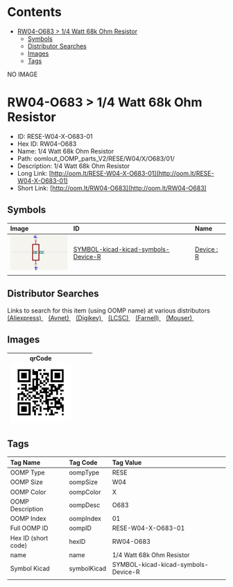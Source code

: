 



Contents
========

* [RW04-O683 > 1/4 Watt 68k Ohm Resistor](#rw04-o683--14-watt-68k-ohm-resistor)
	* [Symbols](#symbols)
	* [Distributor Searches](#distributor-searches)
	* [Images](#images)
	* [Tags](#tags)
  
NO IMAGE  
# RW04-O683 > 1/4 Watt 68k Ohm Resistor

- ID: RESE-W04-X-O683-01
- Hex ID: RW04-O683
- Name: 1/4 Watt 68k Ohm Resistor
- Path: oomlout_OOMP_parts_V2/RESE/W04/X/O683/01/
- Description: 1/4 Watt 68k Ohm Resistor
- Long Link: [http://oom.lt/RESE-W04-X-O683-01](http://oom.lt/RESE-W04-X-O683-01)
- Short Link: [http://oom.lt/RW04-O683](http://oom.lt/RW04-O683)

## Symbols
  

|Image|ID|Name|
| :--- | :--- | :--- |
|[![](https://raw.githubusercontent.com/oomlout/oomlout_OOMP_eda_V2/main/SYMBOL/kicad/kicad-symbols/Device/R/image_140.png)](https://github.com/oomlout/oomlout_OOMP_eda_V2/tree/main/SYMBOL/kicad/kicad-symbols/Device/R/)|[SYMBOL-kicad-kicad-symbols-Device-R](https://github.com/oomlout/oomlout_OOMP_eda_V2/tree/main/SYMBOL/kicad/kicad-symbols/Device/R/)|[Device : R](https://github.com/oomlout/oomlout_OOMP_eda_V2/tree/main/SYMBOL/kicad/kicad-symbols/Device/R/)|
||||

## Distributor Searches
  
Links to search for this item (using OOMP name) at various distributors  
[(Aliexpress) ](https://www.aliexpress.com/wholesale?SearchText=11171/4+Watt+68k+Ohm+Resistor)&nbsp;&nbsp;&nbsp;[(Avnet) ](https://www.avnet.com/shop/us/search/1/4+Watt+68k+Ohm+Resistor)&nbsp;&nbsp;&nbsp;[(Digikey) ](https://www.digikey.co.uk/en/products/result?s=1/4+Watt+68k+Ohm+Resistor)&nbsp;&nbsp;&nbsp;[(LCSC) ](https://www.lcsc.com/search?q=1/4+Watt+68k+Ohm+Resistor)&nbsp;&nbsp;&nbsp;[(Farnell) ](https://uk.farnell.com/search?st=1/4+Watt+68k+Ohm+Resistor)&nbsp;&nbsp;&nbsp;[(Mouser) ](https://www.mouser.com/c/?q=1/4+Watt+68k+Ohm+Resistor)&nbsp;&nbsp;&nbsp;
## Images
  

|qrCode<br>[![](https://raw.githubusercontent.com/oomlout/oomlout_OOMP_parts_V2/main/RESE/W04/X/O683/01/qrCode_140.png)](https://github.com/oomlout/oomlout_OOMP_parts_V2/tree/main/RESE/W04/X/O683/01/qrCode.png)||||
| :---: | :---: | :---: | :---: |

## Tags
  

|Tag Name|Tag Code|Tag Value|
| :--- | :--- | :--- |
|OOMP Type|oompType|RESE|
|OOMP Size|oompSize|W04|
|OOMP Color|oompColor|X|
|OOMP Description|oompDesc|O683|
|OOMP Index|oompIndex|01|
|Full OOMP ID|oompID|RESE-W04-X-O683-01|
|Hex ID (short code)|hexID|RW04-O683|
|name|name|1/4 Watt 68k Ohm Resistor|
|Symbol Kicad|symbolKicad|SYMBOL-kicad-kicad-symbols-Device-R|
||||
